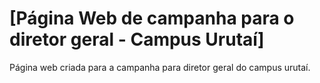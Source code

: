 # [Página Web de campanha para o diretor geral - Campus Urutaí]

Página web criada para a campanha para diretor geral do campus urutaí.




